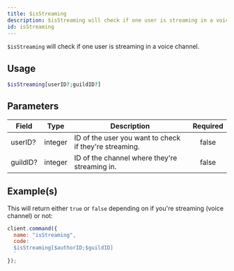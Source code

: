 ```yaml
---
title: $isStreaming
description: $isStreaming will check if one user is streaming in a voice channel.
id: isStreaming
---
```


`$isStreaming` will check if one user is streaming in a voice channel.

## Usage

```php
$isStreaming[userID?;guildID?]
```

## Parameters

| Field    | Type    | Description                                            | Required |
| -------- | ------- | ------------------------------------------------------ | :------: |
| userID?  | integer | ID of the user you want to check if they're streaming. |  false   |
| guildID? | integer | ID of the channel where they're streaming in.          |  false   |

## Example(s)

This will return either `true` or `false` depending on if you're streaming (voice channel) or not:

```javascript
client.command({
  name: "isStreaming",
  code: `
  $isStreaming[$authorID;$guildID]
  `
});
```
